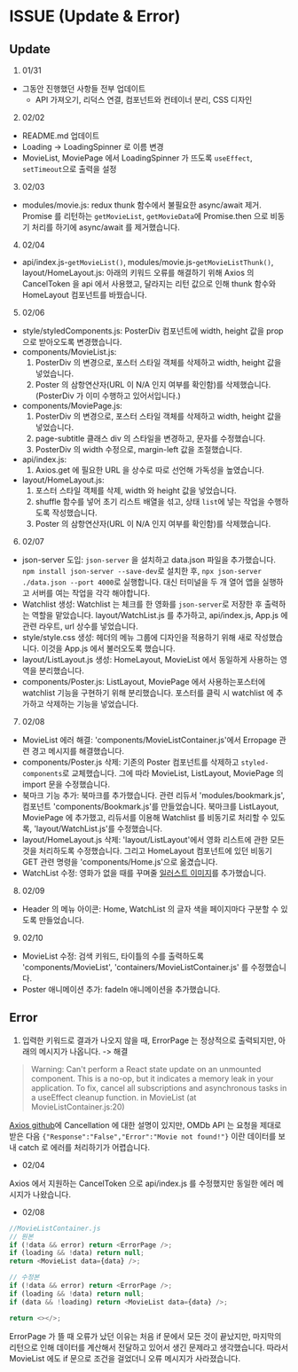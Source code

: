 # ISSUE (Update & Error)

## Update

1. 01/31

-   그동안 진행했던 사항들 전부 업데이트
    -   API 가져오기, 리덕스 연결, 컴포넌트와 컨테이너 분리, CSS 디자인

2. 02/02

-   README.md 업데이트
-   Loading -> LoadingSpinner 로 이름 변경
-   MovieList, MoviePage 에서 LoadingSpinner 가 뜨도록 `useEffect`, `setTimeout`으로 출력을 설정

3. 02/03

-   modules/movie.js: redux thunk 함수에서 불필요한 async/await 제거. Promise 를 리턴하는 `getMovieList`, `getMovieData`에 Promise.then 으로 비동기 처리를 하기에 async/await 를 제거했습니다.

4. 02/04

-   api/index.js-`getMovieList()`, modules/movie.js-`getMovieListThunk()`, layout/HomeLayout.js: 아래의 키워드 오류를 해결하기 위해 Axios 의 CancelToken 을 api 에서 사용했고, 달라지는 리턴 값으로 인해 thunk 함수와 HomeLayout 컴포넌트를 바꿨습니다.

5. 02/06

-   style/styledComponents.js: PosterDiv 컴포넌트에 width, height 값을 prop 으로 받아오도록 변경했습니다.
-   components/MovieList.js:
    1. PosterDiv 의 변경으로, 포스터 스타일 객체를 삭제하고 width, height 값을 넣었습니다.
    2. Poster 의 삼항연산자(URL 이 N/A 인지 여부를 확인함)를 삭제했습니다. (PosterDiv 가 이미 수행하고 있어서입니다.)
-   components/MoviePage.js:
    1. PosterDiv 의 변경으로, 포스터 스타일 객체를 삭제하고 width, height 값을 넣었습니다.
    2. page-subtitle 클래스 div 의 스타일을 변경하고, 문자를 수정했습니다.
    3. PosterDiv 의 width 수정으로, margin-left 값을 조절했습니다.
-   api/index.js:
    1. Axios.get 에 필요한 URL 을 상수로 따로 선언해 가독성을 높였습니다.
-   layout/HomeLayout.js:
    1. 포스터 스타일 객체를 삭제, width 와 height 값을 넣었습니다.
    2. shuffle 함수를 넣어 초기 리스트 배열을 섞고, 상태 `list`에 넣는 작업을 수행하도록 작성했습니다.
    3. Poster 의 삼항연산자(URL 이 N/A 인지 여부를 확인함)를 삭제했습니다.

6.  02/07

-   json-server 도입: `json-server` 을 설치하고 data.json 파일을 추가했습니다. `npm install json-server --save-dev`로 설치한 후, `npx json-server ./data.json --port 4000`로 실행합니다. 대신 터미널을 두 개 열어 앱을 실행하고 서버를 여는 작업을 각각 해야합니다.
-   Watchlist 생성: Watchlist 는 체크를 한 영화를 `json-server`로 저장한 후 출력하는 역할을 맡았습니다. layout/WatchList.js 를 추가하고, api/index.js, App.js 에 관련 라우트, url 상수를 넣었습니다.
-   style/style.css 생성: 헤더의 메뉴 그룹에 디자인을 적용하기 위해 새로 작성했습니다. 이것을 App.js 에서 불러오도록 했습니다.
-   layout/ListLayout.js 생성: HomeLayout, MovieList 에서 동일하게 사용하는 영역을 분리했습니다.
-   components/Poster.js: ListLayout, MoviePage 에서 사용하는포스터에 watchlist 기능을 구현하기 위해 분리했습니다. 포스터를 클릭 시 watchlist 에 추가하고 삭제하는 기능을 넣었습니다.

7. 02/08

-   MovieList 에러 해결: 'components/MovieListContainer.js'에서 Erropage 관련 경고 메시지를 해결했습니다.
-   components/Poster.js 삭제: 기존의 Poster 컴포넌트를 삭제하고 `styled-components`로 교체했습니다. 그에 따라 MovieList, ListLayout, MoviePage 의 import 문을 수정했습니다.
-   북마크 기능 추가: 북마크를 추가했습니다. 관련 리듀서 'modules/bookmark.js', 컴포넌트 'components/Bookmark.js'를 만들었습니다. 북마크를 ListLayout, MoviePage 에 추가했고, 리듀서를 이용해 Watchlist 를 비동기로 처리할 수 있도록, 'layout/WatchList.js'를 수정했습니다.
-   layout/HomeLayout.js 삭제: 'layout/ListLayout'에서 영화 리스트에 관한 모든 것을 처리하도록 수정했습니다. 그리고 HomeLayout 컴포넌트에 있던 비동기 GET 관련 명령을 'components/Home.js'으로 옮겼습니다.
-   WatchList 수정: 영화가 없을 때를 꾸며줄 [일러스트 이미지](https://www.freepik.com/free-vector/bundle-cinema-entertainment-set-icons_5720507.htm#position=2)를 추가했습니다.

8. 02/09

-   Header 의 메뉴 아이콘: Home, WatchList 의 글자 색을 페이지마다 구분할 수 있도록 만들었습니다.

9. 02/10

-   MovieList 수정: 검색 키워드, 타이틀의 수를 출력하도록 'components/MovieList', 'containers/MovieListContainer.js' 를 수정했습니다.
-   Poster 애니메이션 추가: fadeIn 애니메이션을 추가했습니다.

## Error

1. 입력한 키워드로 결과가 나오지 않을 때, ErrorPage 는 정상적으로 출력되지만, 아래의 메시지가 나옵니다. -> 해결

> Warning: Can't perform a React state update on an unmounted component. This is a no-op, but it indicates a memory leak in your application. To fix, cancel all subscriptions and asynchronous tasks in a useEffect cleanup function. in MovieList (at MovieListContainer.js:20)

[Axios github](https://github.com/axios/axios#cancellation)에 Cancellation 에 대한 설명이 있지만, OMDb API 는 요청을 제대로 받은 다음 `{"Response":"False","Error":"Movie not found!"}` 이란 데이터를 보내 catch 로 에러를 처리하기가 어렵습니다.

-   02/04

Axios 에서 지원하는 CancelToken 으로 api/index.js 를 수정했지만 동일한 에러 메시지가 나왔습니다.

-   02/08

```javascript
//MovieListContainer.js
// 원본
if (!data && error) return <ErrorPage />;
if (loading && !data) return null;
return <MovieList data={data} />;

// 수정본
if (!data && error) return <ErrorPage />;
if (loading && !data) return null;
if (data && !loading) return <MovieList data={data} />;

return <></>;
```

ErrorPage 가 뜰 때 오류가 났던 이유는 처음 if 문에서 모든 것이 끝났지만, 마지막의 리턴으로 인해 데이터를 계산해서 전달하고 있어서 생긴 문제라고 생각했습니다. 따라서 MovieList 에도 if 문으로 조건을 걸었더니 오류 메시지가 사라졌습니다.
